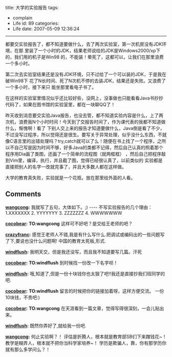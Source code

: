 title: 大学的实验报告
tags:
  - complain
  - Life
id: 89
categories:
  - Life
date: 2007-05-09 12:36:24
---

都要交实验报告了，都不知道要做什么，去了两次实验室，第一次机房没有JDK环境，在那 里装了一个小时的JDK，结果老师说给的JDK是Windows2000/xp下的，我们用的机子是Win98 的，不能装！晕死了，这都可以，让我们在那里浪费一个多小时。

第二次去实验室结果还是没有JDK环境，只不过给了一个可以装的JDK，于是我在破Win98下 花了N长时间、死了N次机不停的去装JDK，结果还是失败。又浪费了一个多小时，接下来只 能坐那里看电子书了。

在这样的实验室里情况似乎还比较好些，没网上，没事做也只能看看Java书抄抄代码了，如果在图书馆的实验室里，都在一块聊QQ了！

昨天收到消息要交实验Java报告，也没去管，都不知道实验内容是什么，上了两次机，浪费我N个小时时间！今天到了交报告时间了，作为课代表的我都不知道做什么，惭愧啊！看了 下别人交上来的报告才知道要做什么，Java倒是看了不少，不过没写过程序，所以觉得还是很生。要写关于异常处理，似乎没什么东西，不就像C语言里的出错处理吗？try,catch就可以了么！随便在书上找了一个程序，之所以不自己写是因为时间不够，好多Java的类都不记得，然后自己认真的照着那个程序用Dia画了类图，还画了一个简单的流程图（就两框框） ，然后自己把程序敲到Vim里，编译，执行，并且截了图，觉得已经很认真了，以前类似的 实验都是直接把别人的名字一改就完事了，并且大多数人都在这样做。

大学的教育真失败，实验就是一个花瓶，放在那里给外面的人看。
## Comments

**[wangcong](#64 "2007-05-10 21:53:58"):** 我就写了五句，大体如下。;) \---- 不写实验报告的几个理由： 1.XXXXXXX 2\. YYYYYYY 3\. ZZZZZZZ 4\. WWWWWWW

**[cocobear](#65 "2007-05-10 21:58:50"):** **TO:wangcong** 这样可不好吧？是交给王老师的吧？

**[crazyfranc](#66 "2007-05-11 13:36:22"):** 感觉王老师人不错,我是有什么写什么.把调试或编码出的一些问题写了下,要说也没什么问题啊! 中国的教育太死板,形式.

**[windflush](#67 "2007-05-10 21:42:46"):** 我明天交，但是我还没写，而且我不知道要写几篇。汗死

**[cocobear](#68 "2007-05-10 21:46:06"):** **TO:windflush** 到时候找一份改一下名字呗！

**[windflush](#69 "2007-05-09 20:55:26"):** 哦,知道了,但是一份十块钱你也太狠了吧!!我还是直接抄我们班同学的吧.

**[cocobear](#70 "2007-05-09 20:43:22"):** **TO:windflush** 留言的时候把你的链接加着呀，这样方便交流。 一份10块钱，不贵吧:)

**[cocobear](#71 "2007-05-09 20:45:17"):** **TO:wangcong** 在天涯看到一篇文章，觉得写得很深刻，一会儿贴出来。

**[windflush](#72 "2007-05-09 19:26:36"):** 既然你弄好了,就给我一份吧.

**[wangcong](#73 "2007-05-09 20:04:40"):** 何止实验啊？！ 评估是折腾人，根本就是教育部SB们下来蹭钱花~！ 教学是糊弄人，根本就不把你当科学家培养~！ 学历是欺骗人，靠，你有那学历你就有那么多学问么？！


